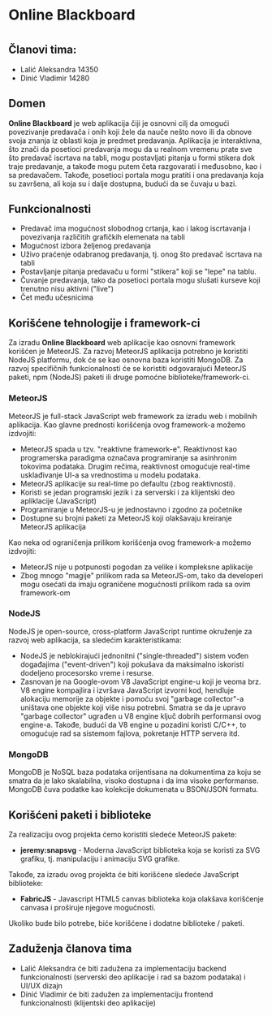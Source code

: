 # Online Blackboard
#  
## Članovi tima:

- Lalić Aleksandra 14350
- Dinić Vladimir 14280

## Domen

**Online Blackboard** je web aplikacija čiji je osnovni cilj da omogući povezivanje predavača i onih koji žele da nauče nešto novo ili da obnove svoja znanja iz oblasti koja je predmet predavanja. Aplikacija je interaktivna, što znači da posetioci predavanja mogu da u realnom vremenu prate sve što predavač iscrtava na tabli, mogu postavljati pitanja u formi stikera dok traje predavanje, a takođe mogu putem četa razgovarati i međusobno, kao i sa predavačem. Takođe, posetioci portala mogu pratiti i ona predavanja koja su završena, ali koja su i dalje dostupna, budući da se čuvaju u bazi.

## Funkcionalnosti

- Predavač ima mogućnost slobodnog crtanja, kao i lakog iscrtavanja i povezivanja različitih grafičkih elemenata na tabli 
- Mogućnost izbora željenog predavanja 
- Uživo praćenje odabranog predavanja, tj. onog što predavač iscrtava na tabli
- Postavljanje pitanja predavaču u formi "stikera" koji se "lepe" na tablu.
- Čuvanje predavanja, tako da posetioci portala mogu slušati kurseve koji trenutno nisu aktivni ("live")
- Čet među učesnicima

## Korišćene tehnologije i framework-ci

Za izradu **Online Blackboard** web aplikacije kao osnovni framework korišćen je MeteorJS. Za razvoj MeteorJS aplikacija potrebno je koristiti NodeJS platformu, dok će se kao osnovna baza koristiti MongoDB. Za razvoj specifičnih funkcionalnosti će se koristiti odgovarajući MeteorJS paketi, npm (NodeJS) paketi ili druge pomoćne biblioteke/framework-ci.

### MeteorJS
MeteorJS je full-stack JavaScript web framework za izradu web i mobilnih aplikacija. Kao glavne prednosti korišćenja ovog framework-a možemo izdvojiti:

- MeteorJS spada u tzv. "reaktivne framework-e". Reaktivnost kao programerska paradigma označava programiranje sa asinhronim tokovima podataka. Drugim rečima, reaktivnost omogućuje real-time usklađivanje UI-a sa vrednostima u modelu podataka.
- MeteorJS aplikacije su real-time po defaultu (zbog reaktivnosti).
- Koristi se jedan programski jezik i za serverski i za klijentski deo apliklacije (JavaScript)
- Programiranje u MeteorJS-u je jednostavno i zgodno za početnike 
- Dostupne su brojni paketi za MeteorJS koji olakšavaju kreiranje MeteorJS aplikacija

Kao neka od ograničenja prilikom korišćenja ovog framework-a možemo izdvojiti:

- MeteorJS nije u potpunosti pogodan za velike i kompleksne aplikacije
- Zbog mnogo "magije" prilikom rada sa MeteorJS-om, tako da developeri mogu osećati da imaju ograničene mogućnosti prilikom rada sa ovim framework-om

### NodeJS
NodeJS je open-source, cross-platform JavaScript runtime okruženje za razvoj web aplikacija, sa sledećim karakteristikama:

- NodeJS je neblokirajući jednonitni ("single-threaded") sistem vođen događajima ("event-driven") koji pokušava da maksimalno iskoristi dodeljeno procesorsko vreme i resurse.
- Zasnovan je na Google-ovom V8 JavaScript engine-u koji je veoma brz. V8 engine kompajlira i izvršava JavaScript izvorni kod, hendluje alokaciju memorije za objekte i pomoću svoj "garbage collector"-a uništava one objekte koji više nisu potrebni. Smatra se da je upravo "garbage collector" ugrađen u V8 engine ključ dobrih performansi ovog engine-a. Takođe, budući da V8 engine u pozadini koristi C/C++, to omogućuje rad sa sistemom fajlova, pokretanje HTTP servera itd.

### MongoDB
MongoDB je NoSQL baza podataka orijentisana na dokumentima za koju se smatra da je lako skalabilna, visoko dostupna i da ima visoke performanse. MongoDB čuva podatke kao kolekcije dokumenata u BSON/JSON formatu. 

## Korišćeni paketi i biblioteke
Za realizaciju ovog projekta ćemo koristiti sledeće MeteorJS pakete:

- **jeremy:snapsvg** - Moderna JavaScript biblioteka koja se koristi za SVG grafiku, tj. manipulaciju i animaciju SVG grafike.

Takođe, za izradu ovog projekta će biti korišćene sledeće JavaScript biblioteke:

- **FabricJS** - Javascript HTML5 canvas biblioteka koja olakšava korišćenje canvasa i proširuje njegove mogućnosti.

Ukoliko bude bilo potrebe, biće korišćene i dodatne biblioteke / paketi.

## Zaduženja članova tima
- Lalić Aleksandra će biti zadužena za implementaciju backend funkcionalnosti (serverski deo aplikacije i rad sa bazom podataka) i UI/UX dizajn
- Dinić Vladimir će biti zadužen za implementaciju frontend funkcionalnosti (klijentski deo aplikacije)
